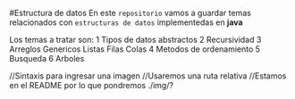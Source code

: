 #Estructura de datos
En este `repositorio` vamos a guardar temas relacionados con `estructuras de datos` implementedas en **java**

Los temas a tratar son:
1   Tipos de datos abstractos
2   Recursividad
3   Arreglos
        Genericos
        Listas
        Filas
        Colas
4   Metodos de ordenamiento
5   Busqueda
6   Arboles

//Sintaxis para ingresar una imagen
//Usaremos una ruta relativa
//Estamos en el README por lo que pondremos ./img/?
